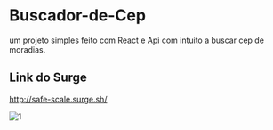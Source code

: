 # Buscador-de-Cep

um projeto simples feito com React e Api com intuito a buscar cep de moradias.

## Link do Surge

http://safe-scale.surge.sh/

![1](https://user-images.githubusercontent.com/102266417/199865235-c571308b-fb2f-4233-a9b6-0d2285d65df7.png)
